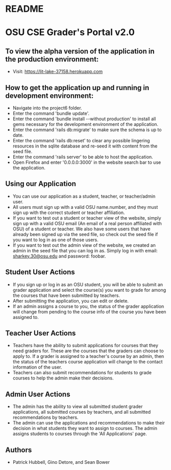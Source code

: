 # README

# OSU CSE Grader's Portal v2.0

## To view the alpha version of the application in the production environment:

* Visit: https://lit-lake-37158.herokuapp.com

## How to get the application up and running in development environment:

* Navigate into the project6 folder.
* Enter the command 'bundle update'.
* Enter the command 'bundle install --without production' to install all gems necessary for the
  development environment of the application.
* Enter the command 'rails db:migrate' to make sure the schema is up to date.
* Enter the command 'rails db:reset' to clear any possible lingering resources in the sqlite database    and re-seed it with content from the seed file.
* Enter the command 'rails server' to be able to host the application.
* Open Firefox and enter '0.0.0.0:3000' in the website search bar to use the application.

## Using our Application

* You can use our application as a student, teacher, or teacher/admin user.
* All users must sign up with a valid OSU name.number, and they must sign up with the correct
  student or teacher affiliation.
* If you want to test out a student or teacher view of the website, simply sign up with a valid OSU      email (An email of a real person affiliated with OSU) of a student or teacher. We also have some       users that have already been signed up via the seed file, so check out the seed file if you want to    log in as one of those users.
* If you want to test out the admin view of the website, we created an admin in the seed file that
  you can log in as. Simply log in with email: sharkey.30@osu.edu and password: foobar.

## Student User Actions

* If you sign up or log in as an OSU student, you will be able to submit an grader application and
  select the course(s) you want to grade for among the courses that have been submitted by teachers.
* After submitting the application, you can edit or delete.
* If an admin assigns a course to you, the status of the grader application will change from
  pending to the course info of the course you have been assigned to.

## Teacher User Actions

* Teachers have the ability to submit applications for courses that they need graders for. These
  are the courses that the graders can choose to apply to. If a grader is assigned to a teacher's
  course by an admin, then the status of the teachers course application will change to the contact
  information of the user.
* Teachers can also submit recommendations for students to grade courses to help the admin make their
  decisions.

## Admin User Actions

* The admin has the ability to view all submitted student grader applications, all submitted courses
  by teachers, and all submitted recommendations by teachers.
* The admin can use the applications and recommendations to make their decision in what students they
  want to assign to courses. The admin assigns students to courses through the 'All Applications' page.

## Authors

* Patrick Hubbell, Gino Detore, and Sean Bower

